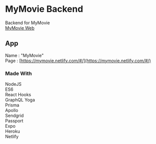 # MyMovie Backend
Backend for MyMovie<br>
[MyMovie Web](https://github.com/danmin20/MyMovie-web)

## App
Name : "MyMovie"<br>
Page : [https://mymovie.netlify.com/#/](https://mymovie.netlify.com/#/)

### Made With
NodeJS<br>
ES6<br>
React Hooks<br>
GraphQL Yoga<br>
Prisma<br>
Apollo<br>
Sendgrid<br>
Passport<br>
Expo<br>
Heroku<br>
Netlify<br>
